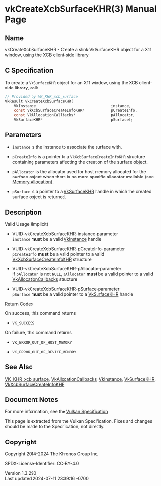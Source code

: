 # vkCreateXcbSurfaceKHR(3) Manual Page

## Name

vkCreateXcbSurfaceKHR - Create a slink:VkSurfaceKHR object for a X11
window, using the XCB client-side library



## <a href="#_c_specification" class="anchor"></a>C Specification

To create a `VkSurfaceKHR` object for an X11 window, using the XCB
client-side library, call:

``` c
// Provided by VK_KHR_xcb_surface
VkResult vkCreateXcbSurfaceKHR(
    VkInstance                                  instance,
    const VkXcbSurfaceCreateInfoKHR*            pCreateInfo,
    const VkAllocationCallbacks*                pAllocator,
    VkSurfaceKHR*                               pSurface);
```

## <a href="#_parameters" class="anchor"></a>Parameters

- `instance` is the instance to associate the surface with.

- `pCreateInfo` is a pointer to a `VkXcbSurfaceCreateInfoKHR` structure
  containing parameters affecting the creation of the surface object.

- `pAllocator` is the allocator used for host memory allocated for the
  surface object when there is no more specific allocator available (see
  <a
  href="https://registry.khronos.org/vulkan/specs/1.3-extensions/html/vkspec.html#memory-allocation"
  target="_blank" rel="noopener">Memory Allocation</a>).

- `pSurface` is a pointer to a [VkSurfaceKHR](https://registry.khronos.org/vulkan/specs/1.3-extensions/man/html/VkSurfaceKHR.html) handle
  in which the created surface object is returned.

## <a href="#_description" class="anchor"></a>Description

Valid Usage (Implicit)

- <a href="#VUID-vkCreateXcbSurfaceKHR-instance-parameter"
  id="VUID-vkCreateXcbSurfaceKHR-instance-parameter"></a>
  VUID-vkCreateXcbSurfaceKHR-instance-parameter  
  `instance` **must** be a valid [VkInstance](https://registry.khronos.org/vulkan/specs/1.3-extensions/man/html/VkInstance.html) handle

- <a href="#VUID-vkCreateXcbSurfaceKHR-pCreateInfo-parameter"
  id="VUID-vkCreateXcbSurfaceKHR-pCreateInfo-parameter"></a>
  VUID-vkCreateXcbSurfaceKHR-pCreateInfo-parameter  
  `pCreateInfo` **must** be a valid pointer to a valid
  [VkXcbSurfaceCreateInfoKHR](https://registry.khronos.org/vulkan/specs/1.3-extensions/man/html/VkXcbSurfaceCreateInfoKHR.html) structure

- <a href="#VUID-vkCreateXcbSurfaceKHR-pAllocator-parameter"
  id="VUID-vkCreateXcbSurfaceKHR-pAllocator-parameter"></a>
  VUID-vkCreateXcbSurfaceKHR-pAllocator-parameter  
  If `pAllocator` is not `NULL`, `pAllocator` **must** be a valid
  pointer to a valid [VkAllocationCallbacks](https://registry.khronos.org/vulkan/specs/1.3-extensions/man/html/VkAllocationCallbacks.html)
  structure

- <a href="#VUID-vkCreateXcbSurfaceKHR-pSurface-parameter"
  id="VUID-vkCreateXcbSurfaceKHR-pSurface-parameter"></a>
  VUID-vkCreateXcbSurfaceKHR-pSurface-parameter  
  `pSurface` **must** be a valid pointer to a
  [VkSurfaceKHR](https://registry.khronos.org/vulkan/specs/1.3-extensions/man/html/VkSurfaceKHR.html) handle

Return Codes

On success, this command returns  
- `VK_SUCCESS`

On failure, this command returns  
- `VK_ERROR_OUT_OF_HOST_MEMORY`

- `VK_ERROR_OUT_OF_DEVICE_MEMORY`

## <a href="#_see_also" class="anchor"></a>See Also

[VK_KHR_xcb_surface](https://registry.khronos.org/vulkan/specs/1.3-extensions/man/html/VK_KHR_xcb_surface.html),
[VkAllocationCallbacks](https://registry.khronos.org/vulkan/specs/1.3-extensions/man/html/VkAllocationCallbacks.html),
[VkInstance](https://registry.khronos.org/vulkan/specs/1.3-extensions/man/html/VkInstance.html), [VkSurfaceKHR](https://registry.khronos.org/vulkan/specs/1.3-extensions/man/html/VkSurfaceKHR.html),
[VkXcbSurfaceCreateInfoKHR](https://registry.khronos.org/vulkan/specs/1.3-extensions/man/html/VkXcbSurfaceCreateInfoKHR.html)

## <a href="#_document_notes" class="anchor"></a>Document Notes

For more information, see the <a
href="https://registry.khronos.org/vulkan/specs/1.3-extensions/html/vkspec.html#vkCreateXcbSurfaceKHR"
target="_blank" rel="noopener">Vulkan Specification</a>

This page is extracted from the Vulkan Specification. Fixes and changes
should be made to the Specification, not directly.

## <a href="#_copyright" class="anchor"></a>Copyright

Copyright 2014-2024 The Khronos Group Inc.

SPDX-License-Identifier: CC-BY-4.0

Version 1.3.290  
Last updated 2024-07-11 23:39:16 -0700
